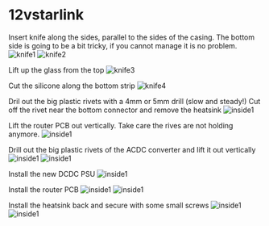 # 12vstarlink

Insert knife along the sides, parallel to the sides of the casing. The bottom side is going to be a bit tricky, if you cannot manage it is no problem.
![knife1](pictures/Screenshot_86.png?raw=true "Cut it with a knife")
![knife2](pictures/Screenshot_87.png?raw=true "Cut it with a knife")

Lift up the glass from the top
![knife3](pictures/Screenshot_88.png?raw=true "Cut it with a knife")

Cut the silicone along the bottom strip
![knife4](pictures/Screenshot_89.png?raw=true "Cut it with a knife")

Dril out the big plastic rivets with a 4mm or 5mm drill (slow and steady!) 
Cut off the rivet near the bottom connector and remove the heatsink
![inside1](pictures/Screenshot_90.png?raw=true "Cut it with a knife")

Lift the router PCB out vertically. Take care the rives are not holding anymore.
![inside1](pictures/Screenshot_91.png?raw=true "Cut it with a knife")

Drill out the big plastic rivets of the ACDC converter and lift it out vertically
![inside1](pictures/Screenshot_92.png?raw=true "Cut it with a knife")
![inside1](pictures/Screenshot_93.png?raw=true "Cut it with a knife")

Install the new DCDC PSU
![inside1](pictures/Screenshot_94.png?raw=true "Cut it with a knife")

Install the router PCB
![inside1](pictures/Screenshot_95.png?raw=true "Cut it with a knife")
![inside1](pictures/Screenshot_96.png?raw=true "Cut it with a knife")

Install the heatsink back and secure with some small screws
![inside1](pictures/Screenshot_97.png?raw=true "Cut it with a knife")
![inside1](pictures/Screenshot_98.png?raw=true "Cut it with a knife")
